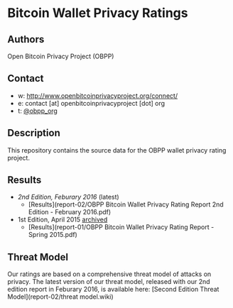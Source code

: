 Bitcoin Wallet Privacy Ratings
==============================

## Authors

Open Bitcoin Privacy Project (OBPP)

## Contact

* w: http://www.openbitcoinprivacyproject.org/connect/
* e: contact [at] openbitcoinprivacyproject [dot] org
* t: [@obpp_org](https://twitter.com/obpp_org)

## Description

This repository contains the source data for the OBPP wallet privacy rating project.

## Results

* *2nd Edition, Feburary 2016* (latest)
  * [Results](report-02/OBPP Bitcoin Wallet Privacy Rating Report 2nd Edition - February 2016.pdf)
* 1st Edition, April 2015 [archived](2015-1/README.md)
  * [Results](report-01/OBPP Bitcoin Wallet Privacy Rating Report - Spring 2015.pdf)

## Threat Model

Our ratings are based on a comprehensive threat model of attacks on privacy. The latest version of our threat model, released with our 2nd edition report in Feburary 2016, is available here:
[Second Edition Threat Model](report-02/threat model.wiki)
